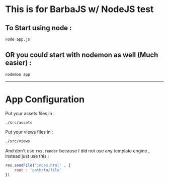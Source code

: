 # This is for BarbaJS w/ NodeJS test

## To Start using node :
```bash
node app.js
```

## OR you could start with nodemon as well (Much easier) :
```bash
nodemon app
```

---
# App Configuration

Put your assets files in :
```cmd
./src/assets
```

Put your views files in :
```cmd
./src/views
```

And don't use `res.render` because I did not use any template engine , instead just use this :
```javascript
res.sendFile('index.html' , {
    root : 'path/to/file'
})
```